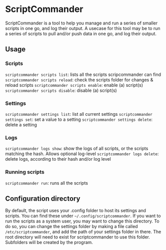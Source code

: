 # ScriptCommander
ScriptCommander is a tool to help you manage and run a series of smaller scripts in one go, and log their output.
A usecase for this tool may be to run a series of scripts to pull and/or push data in one go, and log their output.

## Usage
### Scripts
`scriptcommander scripts list`: lists all the scripts scripcommander can find
`scriptcommander scripts reload`: check the scripts folder for changes & reload scripts
`scriptcommander scripts enable`: enable (a) script(s)
`scriptcommander scripts disable`: disable (a) script(s)

### Settings
`scriptcommander settings list`: list all current settings
`scriptcommander settings set`: set a value to a setting
`scriptcommander settings delete`: delete a setting

### Logs
`scriptcommander logs show`: show the logs of all scripts, or the scripts matching the hash. Allows optional log-level
`scriptcommander logs delete`: delete logs, according to their hash and/or log level

### Running scripts
`scriptcommander run`: runs all the scripts

## Configuration directory
By default, the script uses your .config folder to host its settings and scripts. You can find these under `~/.config/scriptcommander`.
If you want to run the scripts as a system user, you may want to change this directory.
To do so, you can change the settings folder by making a file called `/etc/scriptcommander`, and add the path of your settings folder in there.
The root directory will need to exist for scriptcommander to use this folder. Subfolders will be created by the program.
